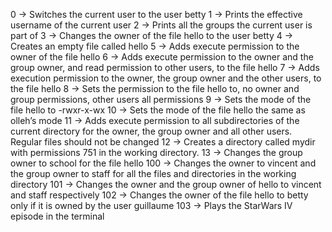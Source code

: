 0 -> Switches the current user to the user betty
1 -> Prints the effective username of the current user
2 -> Prints all the groups the current user is part of
3 -> Changes the owner of the file hello to the user betty
4 -> Creates an empty file called hello
5 -> Adds execute permission to the owner of the file hello
6 -> Adds execute permission to the owner and the group owner, and read permission to other users, to the file hello
7 -> Adds execution permission to the owner, the group owner and the other users, to the file hello
8 -> Sets the permission to the file hello to, no owner and group permissions, other users all permissions
9 -> Sets the mode of the file hello to -rwxr-x-wx
10 -> Sets the mode of the file hello the same as olleh’s mode
11 -> Adds execute permission to all subdirectories of the current directory for the owner, the group owner and all other users. Regular files should not be changed
12 -> Creates a directory called mydir with permissions 751 in the working directory.
13 -> Changes the group owner to school for the file hello
100 -> Changes the owner to vincent and the group owner to staff for all the files and directories in the working directory
101 -> Changes the owner and the group owner of hello to vincent and staff respectively
102 -> Changes the owner of the file hello to betty only if it is owned by the user guillaume
103 -> Plays the StarWars IV episode in the terminal
